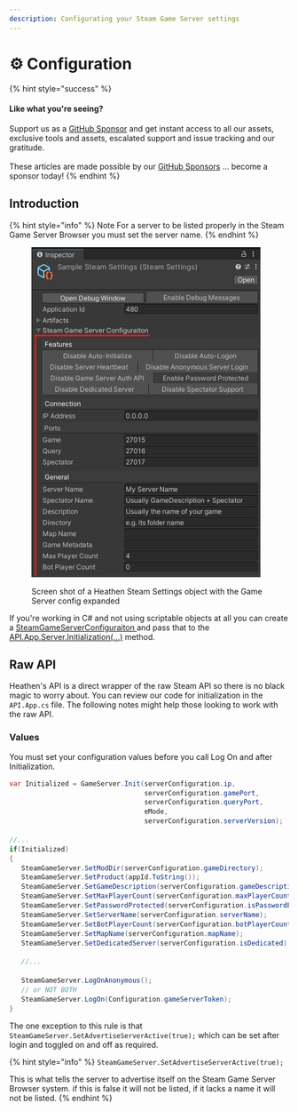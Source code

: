 ```yaml
---
description: Configurating your Steam Game Server settings
---
```


# ⚙️ Configuration

{% hint style="success" %}
#### Like what you're seeing?

Support us as a [GitHub Sponsor](../../../../../become-a-sponsor/) and get instant access to all our assets, exclusive tools and assets, escalated support and issue tracking and our gratitude.\
\
These articles are made possible by our [GitHub Sponsors](../../../../../become-a-sponsor/) ... become a sponsor today!
{% endhint %}

## &#x20;Introduction

{% hint style="info" %}
Note For a server to be listed properly in the Steam Game Server Browser you must set the server name.
{% endhint %}

<figure><img src="../../../../../.gitbook/assets/image (4) (2).png" alt=""><figcaption><p>Screen shot of a Heathen Steam Settings object with the Game Server config expanded</p></figcaption></figure>

If you're working in C# and not using scriptable objects at all you can create a [SteamGameServerConfiguraiton ](../../../../../toolkit-for-steamworks/unity/objects/classes/steam-game-server-configuration.md)and pass that to the [API.App.Server.Initialization(...)](../../../../../toolkit-for-steamworks/unity/api-extensions/app.server.md#initialize) method.

## Raw API

Heathen's API is a direct wrapper of the raw Steam API so there is no black magic to worry about. You can review our code for initialization in the `API.App.cs` file. The following notes might help those looking to work with the raw API.

### Values

You must set your configuration values before you call Log On and after Initialization.

```csharp
var Initialized = GameServer.Init(serverConfiguration.ip, 
                                  serverConfiguration.gamePort, 
                                  serverConfiguration.queryPort, 
                                  eMode, 
                                  serverConfiguration.serverVersion);
                                         
//...
if(Initialized)
{
   SteamGameServer.SetModDir(serverConfiguration.gameDirectory);
   SteamGameServer.SetProduct(appId.ToString());
   SteamGameServer.SetGameDescription(serverConfiguration.gameDescription);
   SteamGameServer.SetMaxPlayerCount(serverConfiguration.maxPlayerCount);
   SteamGameServer.SetPasswordProtected(serverConfiguration.isPasswordProtected);
   SteamGameServer.SetServerName(serverConfiguration.serverName);
   SteamGameServer.SetBotPlayerCount(serverConfiguration.botPlayerCount);
   SteamGameServer.SetMapName(serverConfiguration.mapName);
   SteamGameServer.SetDedicatedServer(serverConfiguration.isDedicated);

   //...

   SteamGameServer.LogOnAnonymous();
   // or NOT BOTH
   SteamGameServer.LogOn(Configuration.gameServerToken);
}

```

The one exception to this rule is that `SteamGameServer.SetAdvertiseServerActive(true);` which can be set after login and toggled on and off as required.

{% hint style="info" %}
`SteamGameServer.SetAdvertiseServerActive(true);`

This is what tells the server to advertise itself on the Steam Game Server Browser system. if this is false it will not be listed, if it lacks a name it will not be listed.
{% endhint %}
